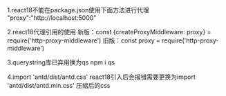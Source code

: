 1.react18不能在package.json使用下面方法进行代理
"proxy":"http://localhost:5000" 

2.react18代理引用的使用
新版：const {createProxyMiddleware: proxy} = require('http-proxy-middleware')
旧版：const proxy = require('http-proxy-middleware')

3.querystring库已弃用换为qs
npm i qs

4.import 'antd/dist/antd.css' react18引入后会报错需要更换为import 'antd/dist/antd.min.css' 压缩后的css